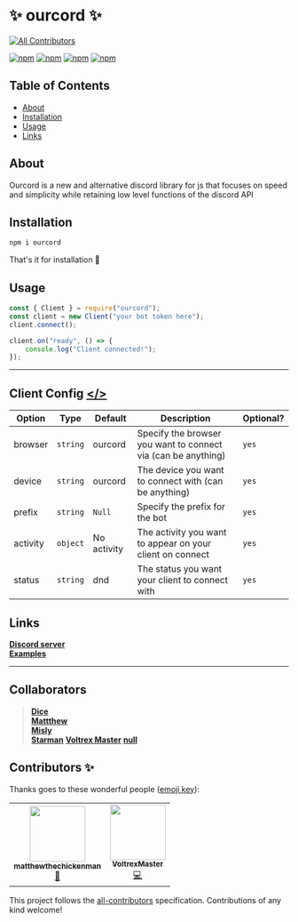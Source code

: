 # ✨ ourcord ✨
<!-- ALL-CONTRIBUTORS-BADGE:START - Do not remove or modify this section -->
[![All Contributors](https://img.shields.io/badge/all_contributors-2-orange.svg?style=flat-square)](#contributors-)
<!-- ALL-CONTRIBUTORS-BADGE:END -->

[![npm](https://img.shields.io/npm/v/ourcord?color=red&style=for-the-badge)](https://npmjs.com/package/ourcord)
[![npm](https://img.shields.io/bundlephobia/min/ourcord?color=red&style=for-the-badge)](https://npmjs.com/package/ourcord)
[![npm](https://img.shields.io/npm/dm/ourcord?color=red&style=for-the-badge)](https://npmjs.com/package/ourcord)
[![npm](https://img.shields.io/github/contributors/ourcord/ourcord?color=red&style=for-the-badge)](https://npmjs.com/package/ourcord)

## Table of Contents

- [About](#about)
- [Installation](#installation)
- [Usage](#usage)
- [Links](#links)

## About  

Ourcord is a new and alternative discord library for js that focuses on speed and simplicity while retaining low level functions of the discord API  

## Installation  

```cmd
npm i ourcord
```

That's it for installation 🎈

## Usage  

```js
const { Client } = require("ourcord");
const client = new Client("your bot token here");
client.connect();

client.on("ready", () => {
    console.log("Client connected!");
});
```  

---  

## Client Config  <a href="src/websocket.ts#L33"></></a>

| Option | Type | Default | Description | Optional? |
| --- | --- | --- | --- | --- |
| browser | `string` | ourcord | Specify the browser you want to connect via (can be anything) | `yes`
| device | `string` | ourcord | The device you want to connect with (can be anything) | `yes`
| prefix | `string` | `Null` | Specify the prefix for the bot | `yes`
| activity | `object` | No activity | The activity you want to appear on your client on connect | `yes`
| status | `string` | dnd | The status you want your client to connect with | `yes`

## Links

[__Discord server__](https://discord.gg/3yDQKDXXdk)  
[__Examples__](https://github.com/ourcord/examples)  

---

## Collaborators

> [**Dice**](https://github.com/alebot-dev)  
> [**Mattthew**](https://github.com/matthewthechickenman)  
> [**Misly**](https://github.com/Misly16)  
> [**Starman**](https://github.com/Starman3787)
> [**Voltrex Master**](https://github.com/VoltrexMaster)
> [**null**](https://github.com/vierofernando)

## Contributors ✨

Thanks goes to these wonderful people ([emoji key](https://allcontributors.org/docs/en/emoji-key)):

<!-- ALL-CONTRIBUTORS-LIST:START - Do not remove or modify this section -->
<!-- prettier-ignore-start -->
<!-- markdownlint-disable -->
<table>
  <tr>
    <td align="center"><a href="https://animalbot.xyz "><img src="https://avatars2.githubusercontent.com/u/65732060?v=4" width="100px;" alt=""/><br /><sub><b>matthewthechickenman</b></sub></a><br /><a href="#ideas-matthewthechickenman" title="Ideas, Planning, & Feedback">🤔</a></td>
    <td align="center"><a href="https://github.com/VoltrexMaster"><img src="https://avatars1.githubusercontent.com/u/62040526?v=4" width="100px;" alt=""/><br /><sub><b>VoltrexMaster</b></sub></a><br /><a href="https://github.com/ourcord/ourcord/commits?author=VoltrexMaster" title="Code">💻</a></td>
  </tr>
</table>

<!-- markdownlint-enable -->
<!-- prettier-ignore-end -->
<!-- ALL-CONTRIBUTORS-LIST:END -->

This project follows the [all-contributors](https://github.com/all-contributors/all-contributors) specification. Contributions of any kind welcome!
